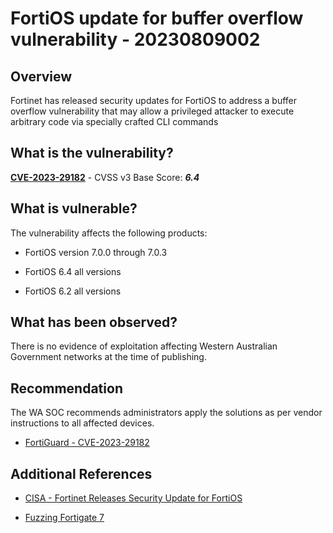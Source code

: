 # FortiOS update for buffer overflow vulnerability - 20230809002

## Overview

Fortinet has released security updates for FortiOS to address a buffer overflow vulnerability that may allow a privileged attacker to execute arbitrary code via specially crafted CLI commands

## What is the vulnerability?

[**CVE-2023-29182**](https://www.fortiguard.com/psirt/FG-IR-23-149) - CVSS v3 Base Score: ***6.4***


## What is vulnerable?

The vulnerability affects the following products:

- FortiOS version 7.0.0 through 7.0.3

- FortiOS 6.4 all versions

- FortiOS 6.2 all versions

## What has been observed?

There is no evidence of exploitation affecting Western Australian Government networks at the time of publishing.

## Recommendation

The WA SOC recommends administrators apply the solutions as per vendor instructions to all affected devices.

- [FortiGuard - CVE-2023-29182](https://www.fortiguard.com/psirt/FG-IR-23-149)

## Additional References

- [CISA - Fortinet Releases Security Update for FortiOS](https://www.cisa.gov/news-events/alerts/2023/08/08/fortinet-releases-security-update-fortios)

- [Fuzzing Fortigate 7](https://code610.blogspot.com/2023/04/fuzzing-fortigate-7.html)